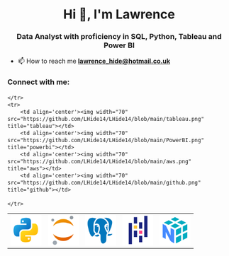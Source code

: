 <h1 align="center">Hi 👋, I'm Lawrence</h1>
<h3 align="center">Data Analyst with proficiency in SQL, Python, Tableau and Power BI</h3>

- 📫 How to reach me **lawrence_hide@hotmail.co.uk**

<h3 align="left">Connect with me:</h3>
<p align="left">
</p>

<table align='center'>
    <tr>
        <td align='center'><img width="70" src="https://github.com/LHide14/LHide14/blob/main/python.png" title="python"></td>
        <td align='center'><img width="70" src="https://github.com/LHide14/LHide14/blob/main/jupyter.png" title="jupyter"></td>
        <td align='center'><img width="70" src="https://github.com/LHide14/LHide14/blob/main/postgresql.png" title="postgresql"></td>
        <td align='center'><img width="70" src="https://github.com/LHide14/LHide14/blob/main/pandas.png" title="pandas"></td>
        <td align='center'><img width="70" src="https://github.com/LHide14/LHide14/blob/main/numpy.png" title="numpy"></td>

    </tr>
    <tr>
        <td align='center'><img width="70" src="https://github.com/LHide14/LHide14/blob/main/tableau.png" title="tableau"></td>
        <td align='center'><img width="70" src="https://github.com/LHide14/LHide14/blob/main/PowerBI.png" title="powerbi"></td>
        <td align='center'><img width="70" src="https://github.com/LHide14/LHide14/blob/main/aws.png" title="aws"></td>
        <td align='center'><img width="70" src="https://github.com/LHide14/LHide14/blob/main/github.png" title="github"></td>
        
    </tr>

</table>
